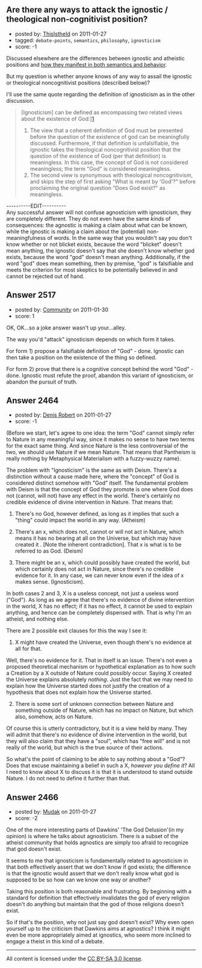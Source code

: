 ## Are there any ways to attack the ignostic / theological non-cognitivist position?

- posted by: [ThisIstheId](https://stackexchange.com/users/-1/404-thisistheid) on 2011-01-27
- tagged: `debate-points`, `semantics`, `philosophy`, `ignosticism`
- score: -1

Discussed elsewhere are the differences between ignostic and atheistic positions and [how they manifest in both semantics and behavior][1].

But my question is whether anyone knows of any way to assail the ignostic or theological noncognitivist positions (described below)?

I'll use the same quote regarding the definition of ignosticism as in the other discussion.


> [Ignosticism] can be defined as
> encompassing two related views about
> the existence of God:][1]
> 
> 1. The view that a coherent definition of God must be presented
> before the question of the existence
> of god can be meaningfully discussed.
> Furthermore, if that definition is
> unfalsifiable, the ignostic takes the
> theological noncognitivist position
> that the question of the existence of
> God (per that definition) is
> meaningless. In this case, the concept
> of God is not considered meaningless;
> the term "God" is considered
> meaningless.
> 2. The second view is synonymous with theological
> noncognitivism, and skips the step of
> first asking "What is meant by 'God'?"
> before proclaiming the original
> question "Does God exist?" as
> meaningless.


----------EDIT----------<Br>
Any successful answer will not confuse agnosticism with ignosticism, they are completely different. They do not even have the same *kinds* of consequences: the agnostic is making a claim about what can be known, while the ignostic is making a claim about the (potential) non-meaningfulness of words. In the same way that you wouldn't say you don't know whether or not blicket exists, because the word "blicket" doesn't mean anything, the ignostic doesn't say that she doesn't know whether god exists, because the word "god" doesn't mean anything. Additionally, if the word "god" does mean something, then by premise, "god" is falsifiable and meets the criterion for most skeptics to be potentially believed in and cannot be rejected out of hand. 


  [1]: http://atheism.stackexchange.com/questions/2195/what-is-the-functional-difference-between-atheism-and-ignosticism


## Answer 2517

- posted by: [Community](https://stackexchange.com/users/-1/-1-community) on 2011-01-30
- score: 1

OK, OK...so a joke answer wasn't up your...alley.

The way you'd "attack" ignosticism depends on which form it takes.  

For form 1) propose a falsifiable definition of "God" - done.  Ignostic can then take a position on the existence of the thing so defined.

For form 2) prove that there is a cognitive concept behind the word "God" - done.  Ignostic must refute the proof, abandon this variant of ignosticism, or abandon the pursuit of truth.


## Answer 2464

- posted by: [Denis Robert](https://stackexchange.com/users/-1/122-denis-robert) on 2011-01-27
- score: -1

(Before we start, let's agree to one idea: the term "God" cannot simply refer to Nature in any meaningful way, since it makes no sense to have two terms for the exact same thing. And since Nature is the less controversial of the two, we should use Nature if we mean Nature. That means that Pantheism is really nothing by Metaphysical Materialism with a fuzzy-wuzzy name).

The problem with "Ignosticism" is the same as with Deism. There's a distinction without a cause made here, where the "concept" of God is considered distinct somehow with "God" itself. The fundamental problem with Deism is that the concept of God they promote is one where God does not (cannot, will not) have any effect in the world. There's certainly no credible evidence of divine intervention in Nature. That means that:

1. There's no God, however defined, as long as it implies that such a "thing" could impact the world in any way. (Atheism)

2. There's an x, which does not, cannot or will not act in Nature, which means it has no bearing at all on the Universe, but which may have created it . [Note the inherent contradiction]. That x is what is to be referred to as God. (Deism)

3. There might be an x, which could possibly have created the world, but which certainly does not act in Nature, since there's no credible evidence for it. In any case, we can never know even if the idea of x makes sense. (Ignosticism).

In both cases 2 and 3, X is a useless concept, not just a useless word ("God"). As long as we agree that there's no evidence of divine intervention in the world, X has no effect; if it has no effect, it cannot be used to explain anything, and hence can be completely dispensed with. That is why I'm an atheist, and nothing else.

There are 2 possible exit clauses for this the way I see it:

1. X might have created the Universe, even though there's no evidence at all for that. 

 Well, there's no evidence for it. That in itself is an issue. There's not even a proposed theoretical mechanism or hypothetical explanation as to how such a Creation by a X outside of Nature could possibly occur. Saying X created the Universe explains absolutely *nothing*. Just the fact that we may need to explain how the Universe started does not justify the creation of a hypothesis that does not explain how the Universe started. 

2. There is some sort of unknown connection between Nature and something outside of Nature, which has no impact on Nature, but which also, somehow, acts on Nature. 

 Of course this is utterly contradictory, but it is a view held by many. They will admit that there's no evidence of divine intervention in the world, but they will also claim that they have a "soul", which has "free will" and is not really of the world, but which is the true source of their actions.

So what's the point of claiming to be able to say nothing about a "God"? Does that excuse maintaining a belief in such a X, *however you define it*? All I need to know about X to discuss it is that it is understood to stand outside Nature. I do not need to define it further than that.



## Answer 2466

- posted by: [Mudak](https://stackexchange.com/users/-1/205-mudak) on 2011-01-27
- score: -2

One of the more interesting parts of Dawkins' 'The God Delusion'(in my opinion) is where he talks about agnosticism.  There is a subset of the atheist community that holds agnostics are simply too afraid to recognize that god doesn't exist. 

It seems to me that ignosticism is fundamentally related to agnosticism in that both effectively assert that we don't know if god exists; the difference is that the ignostic would assert that we don't really know what god is supposed to be so how can we know one way or another?

Taking this position is both reasonable and frustrating. By beginning with a standard for definition that effectively invalidates the god of every religion doesn't do anything but maintain that the god of those religions doesn't exist.  

So if that's the position, why not just say god doesn't exist?  Why even open yourself up to the criticism that Dawkins aims at agnostics?  I think it might even be more appropriately aimed at ignostics, who seem more inclined to engage a theist in this kind of a debate. 



---

All content is licensed under the [CC BY-SA 3.0 license](https://creativecommons.org/licenses/by-sa/3.0/).
